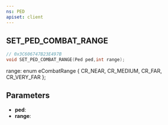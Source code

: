 ```yaml
---
ns: PED
apiset: client
---
```

## SET_PED_COMBAT_RANGE

```c
// 0x3C606747B23E497B
void SET_PED_COMBAT_RANGE(Ped ped,int range);
```

range:
enum eCombatRange
{
	CR_NEAR,
	CR_MEDIUM,
	CR_FAR,
	CR_VERY_FAR
};

## Parameters
* **ped**:
* **range**:



